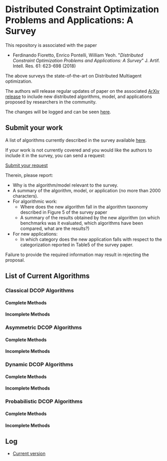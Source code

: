 # Distributed Constraint Optimization Problems and Applications: A Survey

This repository is associated with the paper 
- Ferdinando Fioretto, Enrico Pontelli, William Yeoh. "_Distributed Constraint Optimization Problems and Applications: A Survey_" J. Artif. Intell. Res. 61: 623-698 (2018) 

The above surveys the state-of-the-art on Distributed Multiagent optimization. 

The authors will release regular updates of paper on the associated [ArXiv release](https://arxiv.org/abs/1602.06347) 
to include new distributed algorithms, model, and applications proposed by researchers in the community. 

The changes will be logged and can be seen [here](#log).

## Submit your work

A list of algorithms currently described in the survey available [here](#algorighms). 

If your work is not currently covered and you would like the authors to include it 
in the survey, you can send a request: 

[Submit your request](https://forms.gle/neSjptZocJT3VVzf9)

Therein, please report:
- Why is the algorithm/model relevant to the survey.
- A summary of the algorithm, model, or application (no more than 2000 characters).
- For algorithmic work: 
  + Where does the new algorithm fall in the algorithm taxonomy described in Figure 5 of the survey paper
  + A summary of the results obtained by the new algorithm (on which benchmarks was it evaluated, 
  which algorithms have been compared, what are the results?)
- For new applications: 
  + In which category does the new application falls with respect to the categorization 
  reported in Table5 of the survey paper.

Failure to provide the required information may result in rejecting the proposal. 

<a name="algorithms">
  
## List of Current Algorithms

### Classical DCOP Algorithms 
#### Complete Methods 
#### Incomplete Methods

### Asymmetric DCOP Algorithms
#### Complete Methods 
#### Incomplete Methods

### Dynamic DCOP Algorithms
#### Complete Methods 
#### Incomplete Methods

### Probabilistic DCOP Algorithms
#### Complete Methods 
#### Incomplete Methods

<a name="log">
  
## Log
- [Current version]()
